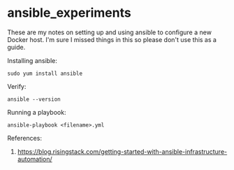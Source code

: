 # ansible_experiments

These are my notes on setting up and using ansible to configure a new Docker host.  I'm sure I missed things in this so please don't use this as a guide.  


Installing ansible:
```
sudo yum install ansible
```

Verify:
```
ansible --version
```

Running a playbook:
```
ansible-playbook <filename>.yml
```


References:
1) https://blog.risingstack.com/getting-started-with-ansible-infrastructure-automation/
